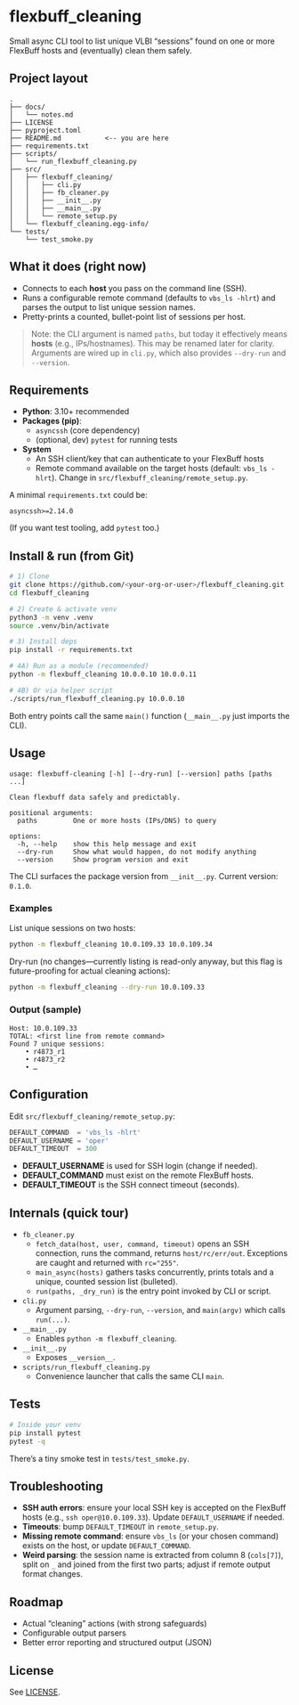 # flexbuff_cleaning

Small async CLI tool to list unique VLBI “sessions” found on one or more FlexBuff hosts and (eventually) clean them safely.

## Project layout

```
.
├── docs/
│   └── notes.md
├── LICENSE
├── pyproject.toml
├── README.md           <-- you are here
├── requirements.txt
├── scripts/
│   └── run_flexbuff_cleaning.py
├── src/
│   ├── flexbuff_cleaning/
│   │   ├── cli.py
│   │   ├── fb_cleaner.py
│   │   ├── __init__.py
│   │   ├── __main__.py
│   │   └── remote_setup.py
│   └── flexbuff_cleaning.egg-info/
└── tests/
    └── test_smoke.py
```

## What it does (right now)

- Connects to each **host** you pass on the command line (SSH).
- Runs a configurable remote command (defaults to `vbs_ls -hlrt`) and parses the output to list unique session names.
- Pretty-prints a counted, bullet-point list of sessions per host.

> Note: the CLI argument is named `paths`, but today it effectively means **hosts** (e.g., IPs/hostnames). This may be renamed later for clarity. Arguments are wired up in `cli.py`, which also provides `--dry-run` and `--version`.

## Requirements

- **Python**: 3.10+ recommended
- **Packages (pip)**:
  - `asyncssh` (core dependency)
  - (optional, dev) `pytest` for running tests
- **System**
  - An SSH client/key that can authenticate to your FlexBuff hosts
  - Remote command available on the target hosts (default: `vbs_ls -hlrt`). Change in `src/flexbuff_cleaning/remote_setup.py`.

A minimal `requirements.txt` could be:

```
asyncssh>=2.14.0
```

(If you want test tooling, add `pytest` too.)

## Install & run (from Git)

```bash
# 1) Clone
git clone https://github.com/<your-org-or-user>/flexbuff_cleaning.git
cd flexbuff_cleaning

# 2) Create & activate venv
python3 -m venv .venv
source .venv/bin/activate

# 3) Install deps
pip install -r requirements.txt

# 4A) Run as a module (recommended)
python -m flexbuff_cleaning 10.0.0.10 10.0.0.11

# 4B) Or via helper script
./scripts/run_flexbuff_cleaning.py 10.0.0.10
```

Both entry points call the same `main()` function (`__main__.py` just imports the CLI).

## Usage

```
usage: flexbuff-cleaning [-h] [--dry-run] [--version] paths [paths ...]

Clean flexbuff data safely and predictably.

positional arguments:
  paths         One or more hosts (IPs/DNS) to query

options:
  -h, --help    show this help message and exit
  --dry-run     Show what would happen, do not modify anything
  --version     Show program version and exit
```

The CLI surfaces the package version from `__init__.py`. Current version: `0.1.0`.

### Examples

List unique sessions on two hosts:

```bash
python -m flexbuff_cleaning 10.0.109.33 10.0.109.34
```

Dry-run (no changes—currently listing is read-only anyway, but this flag is future-proofing for actual cleaning actions):

```bash
python -m flexbuff_cleaning --dry-run 10.0.109.33
```

### Output (sample)

```
Host: 10.0.109.33
TOTAL: <first line from remote command>
Found 7 unique sessions:
    • r4873_r1
    • r4873_r2
    • …
```

## Configuration

Edit `src/flexbuff_cleaning/remote_setup.py`:

```python
DEFAULT_COMMAND  = 'vbs_ls -hlrt'
DEFAULT_USERNAME = 'oper'
DEFAULT_TIMEOUT  = 300
```

- **DEFAULT_USERNAME** is used for SSH login (change if needed).
- **DEFAULT_COMMAND** must exist on the remote FlexBuff hosts.
- **DEFAULT_TIMEOUT** is the SSH connect timeout (seconds).

## Internals (quick tour)

- `fb_cleaner.py`  
  - `fetch_data(host, user, command, timeout)` opens an SSH connection, runs the command, returns `host/rc/err/out`. Exceptions are caught and returned with `rc="255"`.  
  - `main_async(hosts)` gathers tasks concurrently, prints totals and a unique, counted session list (bulleted).  
  - `run(paths, _dry_run)` is the entry point invoked by CLI or script.  
- `cli.py`  
  - Argument parsing, `--dry-run`, `--version`, and `main(argv)` which calls `run(...)`.  
- `__main__.py`  
  - Enables `python -m flexbuff_cleaning`.  
- `__init__.py`  
  - Exposes `__version__`.  
- `scripts/run_flexbuff_cleaning.py`  
  - Convenience launcher that calls the same CLI `main`.  

## Tests

```bash
# Inside your venv
pip install pytest
pytest -q
```

There’s a tiny smoke test in `tests/test_smoke.py`.

## Troubleshooting

- **SSH auth errors**: ensure your local SSH key is accepted on the FlexBuff hosts (e.g., `ssh oper@10.0.109.33`). Update `DEFAULT_USERNAME` if needed.  
- **Timeouts**: bump `DEFAULT_TIMEOUT` in `remote_setup.py`.  
- **Missing remote command**: ensure `vbs_ls` (or your chosen command) exists on the host, or update `DEFAULT_COMMAND`.  
- **Weird parsing**: the session name is extracted from column 8 (`cols[7]`), split on `_` and joined from the first two parts; adjust if remote output format changes.  

## Roadmap

- Actual “cleaning” actions (with strong safeguards)
- Configurable output parsers
- Better error reporting and structured output (JSON)

## License

See [LICENSE](./LICENSE).
